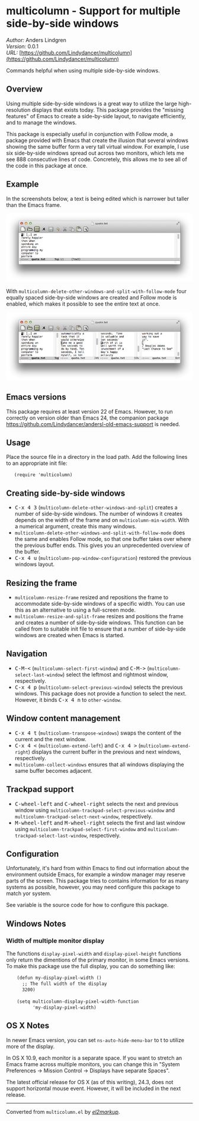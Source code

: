 # multicolumn - Support for multiple side-by-side windows

*Author:* Anders Lindgren<br>
*Version:* 0.0.1<br>
*URL:* [https://github.com/Lindydancer/multicolumn](https://github.com/Lindydancer/multicolumn)<br>

Commands helpful when using multiple side-by-side windows.

## Overview

Using multiple side-by-side windows is a great way to utilize the
large high-resolution displays that exists today. This package
provides the "missing features" of Emacs to create a side-by-side
layout, to navigate efficiently, and to manage the windows.

This package is especially useful in conjunction with Follow mode,
a package provided with Emacs that create the illusion that several
windows showing the same buffer form a very tall virtual window.
For example, I use six side-by-side windows spread out across two
monitors, which lets me see 888 consecutive lines of code.
Concretely, this allows me to see all of the code in this package
at once.

## Example

In the screenshots below, a text is being edited which is narrower
but taller than the Emacs frame.

![Image of Emacs with one window](doc/demo1.png)

With `multicolumn-delete-other-windows-and-split-with-follow-mode`
four equally spaced side-by-side windows are created and Follow mode
is enabled, which makes it possible to see the entire text at once.

![Image of Emacs with four side-by-side windows](doc/demo2.png)

## Emacs versions

This package requires at least version 22 of Emacs. However, to run
correctly on version older than Emacs 24, the companion package
https://github.com/Lindydancer/andersl-old-emacs-support is needed.

## Usage

Place the source file in a directory in the load path. Add the
following lines to an appropriate init file:

       (require 'multicolumn)

## Creating side-by-side windows

* <kbd>C-x 4 3</kbd> (`multicolumn-delete-other-windows-and-split`) creates
a number of side-by-side windows. The number of windows it creates
depends on the width of the frame and on `multicolumn-min-width`.
With a numerical argument, create this many windows.
* `multicolumn-delete-other-windows-and-split-with-follow-mode`
does the same and enables Follow mode, so that one buffer takes
over where the previous buffer ends. This gives you an
unprecedented overview of the buffer.
* <kbd>C-x 4 u</kbd> (`multicolumn-pop-window-configuration`) restored the
previous windows layout.

## Resizing the frame

* `multicolumn-resize-frame` resized and repositions the frame
to accommodate side-by-side windows of a specific width. You can
use this as an alternative to using a full-screen mode.
* `multicolumn-resize-and-split-frame` resizes and positions
the frame and creates a number of side-by-side windows. This
function can be called from to suitable init file to ensure that a
number of side-by-side windows are created when Emacs is started.

## Navigation

* <kbd>C-M-<</kbd> (`multicolumn-select-first-window`) and <kbd>C-M-></kbd>
(`multicolumn-select-last-window`) select the leftmost and rightmost
window, respectively.
* <kbd>C-x 4 p</kbd> (`multicolumn-select-previous-window`) selects the
previous windows. This package does not provide a function to
select the next. However, it binds <kbd>C-x 4 n</kbd> to `other-window`.

## Window content management

* <kbd>C-x 4 t</kbd> (`multicolumn-transpose-windows`) swaps the content of
the current and the next window.
* <kbd>C-x 4 <</kbd> (`multicolumn-extend-left`) and <kbd>C-x 4 ></kbd>
(`multicolumn-extend-right`) displays the current buffer in the
previous and next windows, respectively.
* `multicolumn-collect-windows` ensures that all windows displaying
the same buffer becomes adjacent.

## Trackpad support

* <kbd>C-wheel-left</kbd> and <kbd>C-wheel-right</kbd> selects the next and previous
window using `multicolumn-trackpad-select-previous-window` and
`multicolumn-trackpad-select-next-window`, respectively.
* <kbd>M-wheel-left</kbd> and <kbd>M-wheel-right</kbd> selects the first and last
window using `multicolumn-trackpad-select-first-window` and
`multicolumn-trackpad-select-last-window`, respectively.

## Configuration

Unfortunately, it's hard from within Emacs to find out information
about the environment outside Emacs, for example a window manager
may reserve parts of the screen. This package tries to contains
information for as many systems as possible, however, you may need
configure this package to match yor system.

See variable is the source code for how to configure this package.

## Windows Notes

### Width of multiple monitor display

The functions `display-pixel-width` and `display-pixel-height`
functions only return the dimentions of the primary monitor, in
some Emacs versions. To make this package use the full display, you
can do something like:

        (defun my-display-pixel-width ()
          ;; The full width of the display
          3200)

        (setq multicolumn-display-pixel-width-function
              'my-display-pixel-width)

## OS X Notes

In newer Emacs version, you can set `ns-auto-hide-menu-bar` to t to
utilize more of the display.

In OS X 10.9, each monitor is a separate space. If you want to
stretch an Emacs frame across multiple monitors, you can change
this in "System Preferences -> Mission Control -> Displays have
separate Spaces".

The latest official release for OS X (as of this writing), 24.3,
does not support horizontal mouse event. However, it will be
included in the next release.


---
Converted from `multicolumn.el` by [*el2markup*](https://github.com/Lindydancer/el2markdown).
